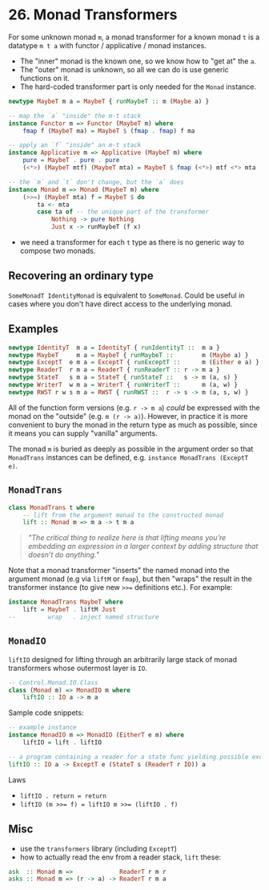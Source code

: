 # 26. Monad Transformers

For some unknown monad `m`, a monad transformer for a known monad `t` is a datatype `m t a` with functor / applicative / monad instances.

- The "inner" monad is the known one, so we know how to "get at" the `a`.
- The "outer" monad is unknown, so all we can do is use generic functions on it.
- The hard-coded transformer part is only needed for the `Monad` instance.

```hs
newtype MaybeT m a = MaybeT { runMaybeT :: m (Maybe a) }

-- map the `a` "inside" the m-t stack
instance Functor m => Functor (MaybeT m) where
    fmap f (MaybeT ma) = MaybeT $ (fmap . fmap) f ma

-- apply an `f` "inside" an m-t stack
instance Applicative m => Applicative (MaybeT m) where
    pure = MaybeT . pure . pure
    (<*>) (MaybeT mtf) (MaybeT mta) = MaybeT $ fmap (<*>) mtf <*> mta

-- the `m` and `t` don't change, but the `a` does
instance Monad m => Monad (MaybeT m) where
    (>>=) (MaybeT mta) f = MaybeT $ do
        ta <- mta
        case ta of -- the unique part of the transformer
            Nothing -> pure Nothing
            Just x -> runMaybeT (f x)
```

- we need a transformer for each `t` type as there is no generic way to compose two monads.

## Recovering an ordinary type

`SomeMonadT IdentityMonad` is equivalent to `SomeMonad`. Could be useful in cases where you don't have direct access to the underlying monad.

## Examples

```hs
newtype IdentityT  m a = IdentityT { runIdentityT ::  m a }
newtype MaybeT     m a = MaybeT { runMaybeT ::        m (Maybe a) }
newtype ExceptT  e m a = ExceptT { runExceptT ::      m (Either e a) }
newtype ReaderT  r m a = ReaderT { runReaderT :: r -> m a }
newtype StateT   s m a = StateT { runStateT ::   s -> m (a, s) }
newtype WriterT  w m a = WriterT { runWriterT ::      m (a, w) }
newtype RWST r w s m a = RWST { runRWST ::  r -> s -> m (a, s, w) }
```

All of the function form versions (e.g. `r -> m a`) _could_ be expressed with the monad on the "outside" (e.g. `m (r -> a)`). However, in practice it is more convenient to bury the monad in the return type as much as possible, since it means you can supply "vanilla" arguments.

The monad `m` is buried as deeply as possible in the argument order so that `MonadTrans` instances can be defined, e.g. `instance MonadTrans (ExceptT e)`.

## `MonadTrans`

```hs
class MonadTrans t where
    -- lift from the argument monad to the constructed monad
    lift :: Monad m => m a -> t m a
```

> _"The critical thing to realize here is that lifting means you’re embedding an expression in a larger context by adding structure that doesn’t do anything."_

Note that a monad transformer "inserts" the named monad into the argument monad (e.g via `liftM` or `fmap`), but then "wraps" the result in the transformer instance (to give new `>>=` definitions etc.). For example:

```hs
instance MonadTrans MaybeT where
    lift = MaybeT . liftM Just
--         wrap   . inject named structure
```

## `MonadIO`

`liftIO` designed for lifting through an arbitrarily large stack of monad transformers whose outermost layer is `IO`.

```hs
-- Control.Monad.IO.Class
class (Monad m) => MonadIO m where
    liftIO :: IO a -> m a
```

Sample code snippets:

```hs
-- example instance
instance MonadIO m => MonadIO (EitherT e m) where
    liftIO = lift . liftIO

-- a program containing a reader for a state func yielding possible exceptions
liftIO :: IO a -> ExceptT e (StateT s (ReaderT r IO)) a
```

Laws

- `liftIO . return = return`
- `liftIO (m >>= f) = liftIO m >>= (liftIO . f)`

## Misc

- use the `transformers` library (including `ExceptT`)
- how to actually read the env from a reader stack, `lift` these:

```hs
ask  :: Monad m =>             ReaderT r m r
asks :: Monad m => (r -> a) -> ReaderT r m a
```
